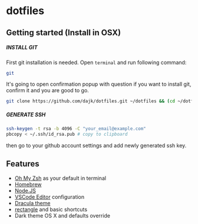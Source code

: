 # dotfiles

## Getting started (Install in OSX)

##### INSTALL GIT

First git installation is needed. Open `terminal` and run following command:
```sh
git
```
It's going to open confirmation popup with question if you want to install git, confirm it and you are good to go.

```sh
git clone https://github.com/dajk/dotfiles.git ~/dotfiles && (cd ~/dotfiles && ./install.sh) && rm ~/dotfiles
```

##### GENERATE SSH
```sh
ssh-keygen -t rsa -b 4096 -C "your_email@example.com"
pbcopy < ~/.ssh/id_rsa.pub # copy to clipboard
```
then go to your github account settings and add newly generated ssh key.

## Features

  - [Oh My Zsh](https://github.com/robbyrussell/oh-my-zsh) as your default in terminal
  - [Homebrew](http://brew.sh/)
  - [Node.JS](https://nodejs.org/en/)
  - [VSCode Editor](https://github.com/phoinixi/dotfiles/tree/master/vscode) configuration
  - [Dracula theme](https://draculatheme.com/terminal/)
  - [rectangle](https://rectangleapp.com) and basic shortcuts
  - Dark theme OS X and defaults override
